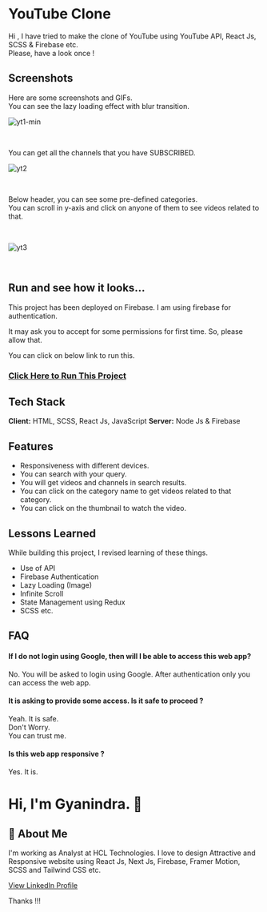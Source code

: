 # YouTube Clone

Hi , I have tried to make the clone of YouTube using YouTube API, React Js, SCSS & Firebase etc.
<br>
Please, have a look once !




## Screenshots

Here are some screenshots and GIFs. <br> You can see the lazy loading effect with blur transition.
<br>

![yt1-min](https://user-images.githubusercontent.com/49138951/215775561-61574f4c-4594-4427-8d08-84d78ce0aec9.gif)

<br>

You can get all the channels that you have SUBSCRIBED.
<br>

![yt2](https://user-images.githubusercontent.com/49138951/215786922-4625d0aa-67e3-4809-b6b0-2932163aba63.gif)

<br>

Below header, you can see some pre-defined categories.<br> You can scroll in y-axis and click on anyone of them to see videos related to that.

<br>

![yt3](https://user-images.githubusercontent.com/49138951/215787872-2e33620f-caf3-4696-9c82-ca0c8d704198.gif)

<br>




## Run and see how it looks...

This project has been deployed on Firebase. I am using firebase for authentication.

It may ask you to accept for some permissions for first time. So, please allow that.

You can click on below link to run this.

<h3><a href="https://igyanendra.web.app/">Click Here to Run This Project</a></h3>


## Tech Stack

**Client:** HTML, SCSS, React Js, JavaScript
**Server:** Node Js & Firebase




## Features

- Responsiveness with different devices.
- You can search with your query.
- You will get videos and channels in search results.
- You can click on the category name to get videos related to that category.
- You can click on the thumbnail to watch the video.

## Lessons Learned

While building this project, I revised learning of these things. 
- Use of API
- Firebase Authentication
- Lazy Loading (Image)
- Infinite Scroll
-  State Management using Redux
- SCSS etc.

## FAQ

#### If I do not login using Google, then will I be able to access this web app?

No. You will be asked to login using Google. After authentication only you can access the web app.

#### It is asking to provide some access. Is it safe to proceed ?

Yeah. It is safe.
<br>
Don't Worry.<br>
You can trust me.

#### Is this web app responsive ?

Yes. It is.



# Hi, I'm Gyanindra. 👋


## 🚀 About Me
I'm working as Analyst at HCL Technologies. I love to design Attractive and Responsive website using React Js, Next Js, Firebase, Framer Motion, SCSS and Tailwind CSS etc.
<br>

<a href="https://www.linkedin.com/in/igyanendrayadav/">View LinkedIn Profile</a>
<br>

Thanks !!!


